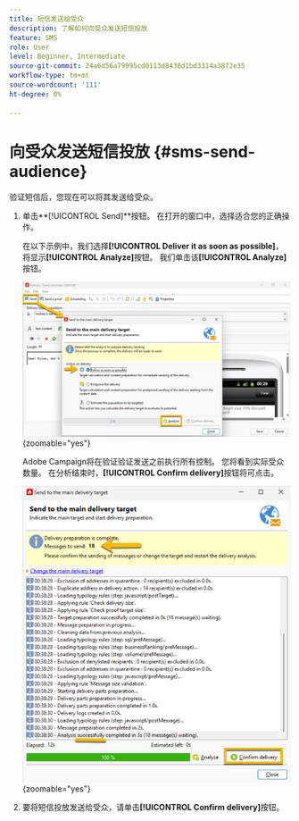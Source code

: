 ```yaml
---
title: 短信发送给受众
description: 了解如何向受众发送短信投放
feature: SMS
role: User
level: Beginner, Intermediate
source-git-commit: 24a6d56a79995cd0113d8438d1bd3314a3872e35
workflow-type: tm+mt
source-wordcount: '111'
ht-degree: 0%

---
```



# 向受众发送短信投放 {#sms-send-audience}

验证短信后，您现在可以将其发送给受众。

1. 单击&#x200B;**[!UICONTROL Send]**按钮。
在打开的窗口中，选择适合您的正确操作。

   在以下示例中，我们选择&#x200B;**[!UICONTROL Deliver it as soon as possible]**，将显示&#x200B;**[!UICONTROL Analyze]**&#x200B;按钮。 我们单击该&#x200B;**[!UICONTROL Analyze]**&#x200B;按钮。

   ![](assets/send_action.png){zoomable="yes"}

   Adobe Campaign将在验证验证发送之前执行所有控制。 您将看到实际受众数量。 在分析结束时，**[!UICONTROL Confirm delivery]**&#x200B;按钮将可点击。

   ![](assets/send_analyze.png){zoomable="yes"}

1. 要将短信投放发送给受众，请单击&#x200B;**[!UICONTROL Confirm delivery]**&#x200B;按钮。
